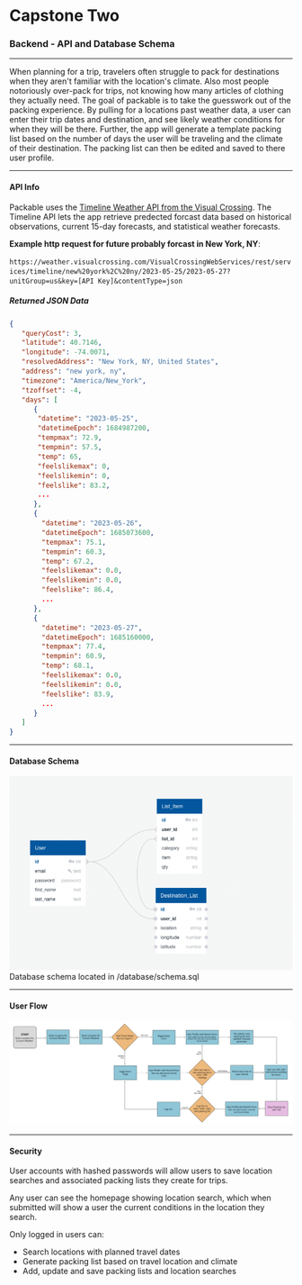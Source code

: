 # Capstone Two

### Backend - API and Database Schema

------

When planning for a trip, travelers often struggle to pack for destinations when they aren't familiar with the location's climate. Also most people  notoriously over-pack for trips, not knowing how many articles of clothing they actually need. The goal of packable is to take the guesswork out of the packing experience. By pulling for a locations past weather data, a user can enter their trip dates and destination, and see likely weather conditions for when they will be there. Further, the app will generate a template packing list based on the number of days the user will be traveling and the climate of their destination. The packing list can then be edited and saved to there user profile. 

------

#### API Info

Packable uses the [Timeline Weather API from the Visual Crossing](https://www.visualcrossing.com/resources/documentation/weather-api/weather-api-documentation/). The Timeline API lets the app retrieve predected forcast data based on historical observations, current 15-day forecasts, and statistical weather forecasts. 

**Example http request for future probably forcast in New York, NY**:

`https://weather.visualcrossing.com/VisualCrossingWebServices/rest/services/timeline/new%20york%2C%20ny/2023-05-25/2023-05-27?unitGroup=us&key=[API Key]&contentType=json`

##### Returned JSON Data

```json
{
   "queryCost": 3,
   "latitude": 40.7146,
   "longitude": -74.0071,
   "resolvedAddress": "New York, NY, United States",
   "address": "new york, ny",
   "timezone": "America/New_York",
   "tzoffset": -4,
   "days": [
      {
       "datetime": "2023-05-25",
       "datetimeEpoch": 1684987200,
       "tempmax": 72.9,
       "tempmin": 57.5,
       "temp": 65,
       "feelslikemax": 0,
       "feelslikemin": 0,
       "feelslike": 83.2,
       ...
      },
      {
        "datetime": "2023-05-26",
        "datetimeEpoch": 1685073600,
        "tempmax": 75.1,
        "tempmin": 60.3,
        "temp": 67.2,
        "feelslikemax": 0.0,
        "feelslikemin": 0.0,
        "feelslike": 86.4,
        ...
      },
      {
        "datetime": "2023-05-27",
        "datetimeEpoch": 1685160000,
        "tempmax": 77.4,
        "tempmin": 60.9,
        "temp": 68.1,
        "feelslikemax": 0.0,
        "feelslikemin": 0.0,
        "feelslike": 83.9,
        ...
      }
   ]
}
```

------

#### Database Schema

![](database-schema.png)
Database schema located in /database/schema.sql

------

#### User Flow

![](user-flow.jpeg)

------

#### Security

User accounts with hashed passwords will allow users to save location searches and associated packing lists they create for trips. 

Any user can see the homepage showing location search, which when submitted will show a user the current conditions in the location they search.

Only logged in users can:

* Search locations with planned travel dates
* Generate packing list based on travel location and climate
* Add, update and save packing lists and location searches

